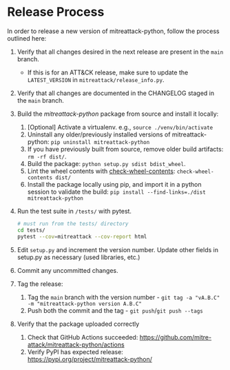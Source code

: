 # Release Process

In order to release a new version of mitreattack-python, follow the process outlined here:

1. Verify that all changes desired in the next release are present in the `main` branch.

    - If this is for an ATT&CK release, make sure to update the `LATEST_VERSION` in `mitreattack/release_info.py`.

2. Verify that all changes are documented in the CHANGELOG staged in the `main` branch.
3. Build the _mitreattack-python_ package from source and install it locally:
   1. [Optional] Activate a virtualenv. e.g., `source ./venv/bin/activate`
   2. Uninstall any older/previously installed versions of mitreattack-python: `pip uninstall mitreattack-python`
   3. If you have previously built from source, remove older build artifacts: `rm -rf dist/`.
   4. Build the package: `python setup.py sdist bdist_wheel`.
   5. Lint the wheel contents with [check-wheel-contents](https://github.com/jwodder/check-wheel-contents): `check-wheel-contents dist/`
   6. Install the package locally using pip, and import it in a python session to validate the build: `pip install --find-links=./dist mitreattack-python`

4. Run the test suite in `/tests/` with pytest.

   ```bash
   # must run from the tests/ directory
   cd tests/
   pytest --cov=mitreattack --cov-report html
   ```

5. Edit `setup.py` and increment the version number.
   Update other fields in setup.py as necessary (used libraries, etc.)
6. Commit any uncommitted changes.
7. Tag the release:
   1. Tag the `main` branch with the version number - `git tag -a "vA.B.C" -m "mitreattack-python version A.B.C"`
   2. Push both the commit and the tag - `git push`/`git push --tags`
8. Verify that the package uploaded correctly
   1. Check that GitHub Actions succeeded: <https://github.com/mitre-attack/mitreattack-python/actions>
   2. Verify PyPI has expected release: <https://pypi.org/project/mitreattack-python/>
